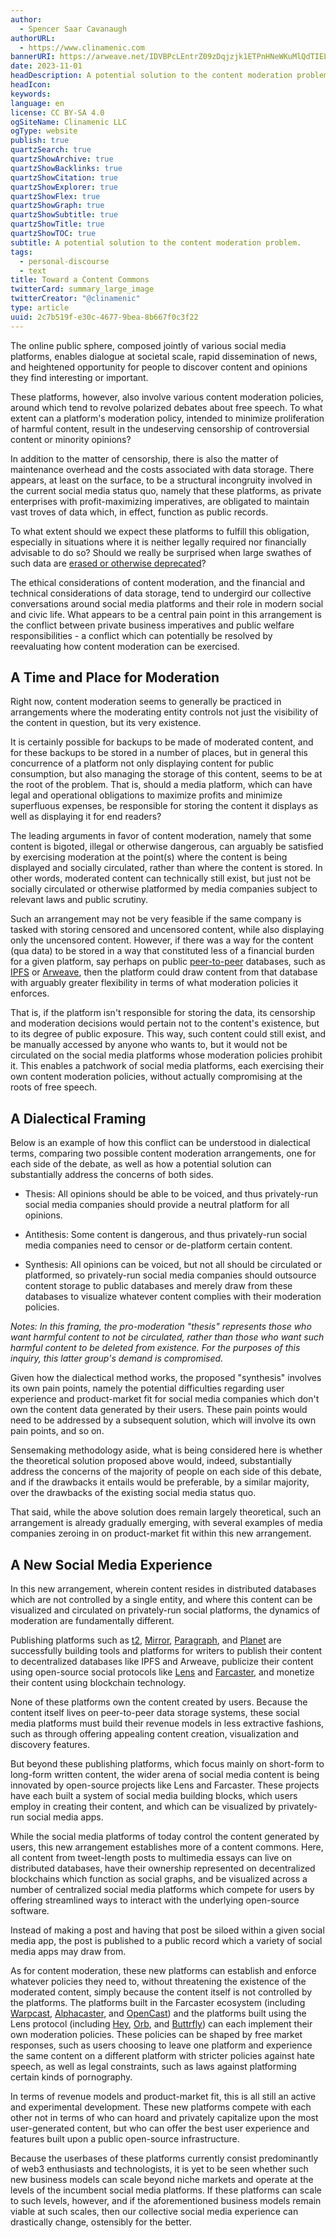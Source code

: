 ```yaml
---
author:
  - Spencer Saar Cavanaugh
authorURL:
  - https://www.clinamenic.com
bannerURI: https://arweave.net/IDVBPcLEntrZ09zDqjzjk1ETPnHNeWKuMlQdTIELnTg
date: 2023-11-01
headDescription: A potential solution to the content moderation problem.
headIcon:
keywords:
language: en
license: CC BY-SA 4.0
ogSiteName: Clinamenic LLC
ogType: website
publish: true
quartzSearch: true
quartzShowArchive: true
quartzShowBacklinks: true
quartzShowCitation: true
quartzShowExplorer: true
quartzShowFlex: true
quartzShowGraph: true
quartzShowSubtitle: true
quartzShowTitle: true
quartzShowTOC: true
subtitle: A potential solution to the content moderation problem.
tags:
  - personal-discourse
  - text
title: Toward a Content Commons
twitterCard: summary_large_image
twitterCreator: "@clinamenic"
type: article
uuid: 2c7b519f-e30c-4677-9bea-8b667f0c3f22
---
```


The online public sphere, composed jointly of various social media platforms, enables dialogue at societal scale, rapid dissemination of news, and heightened opportunity for people to discover content and opinions they find interesting or important.

These platforms, however, also involve various content moderation policies, around which tend to revolve polarized debates about free speech. To what extent can a platform's moderation policy, intended to minimize proliferation of harmful content, result in the undeserving censorship of controversial content or minority opinions?

In addition to the matter of censorship, there is also the matter of maintenance overhead and the costs associated with data storage. There appears, at least on the surface, to be a structural incongruity involved in the current social media status quo, namely that these platforms, as private enterprises with profit-maximizing imperatives, are obligated to maintain vast troves of data which, in effect, function as public records.

To what extent should we expect these platforms to fulfill this obligation, especially in situations where it is neither legally required nor financially advisable to do so? Should we really be surprised when large swathes of such data are [erased or otherwise deprecated](https://www.forbes.com/sites/mattnovak/2023/08/19/twitter-deletes-all-user-photos-and-links-from-2011-2014/?sh=676de07478fe)?

The ethical considerations of content moderation, and the financial and technical considerations of data storage, tend to undergird our collective conversations around social media platforms and their role in modern social and civic life. What appears to be a central pain point in this arrangement is the conflict between private business imperatives and public welfare responsibilities - a conflict which can potentially be resolved by reevaluating how content moderation can be exercised.

## A Time and Place for Moderation

Right now, content moderation seems to generally be practiced in arrangements where the moderating entity controls not just the visibility of the content in question, but its very existence.

It is certainly possible for backups to be made of moderated content, and for these backups to be stored in a number of places, but in general this concurrence of a platform not only displaying content for public consumption, but also managing the storage of this content, seems to be at the root of the problem. That is, should a media platform, which can have legal and operational obligations to maximize profits and minimize superfluous expenses, be responsible for storing the content it displays as well as displaying it for end readers?

The leading arguments in favor of content moderation, namely that some content is bigoted, illegal or otherwise dangerous, can arguably be satisfied by exercising moderation at the point(s) where the content is being displayed and socially circulated, rather than where the content is stored. In other words, moderated content can technically still exist, but just not be socially circulated or otherwise platformed by media companies subject to relevant laws and public scrutiny.

Such an arrangement may not be very feasible if the same company is tasked with storing censored and uncensored content, while also displaying only the uncensored content. However, if there was a way for the content (qua data) to be stored in a way that constituted less of a financial burden for a given platform, say perhaps on public [peer-to-peer](https://en.wikipedia.org/wiki/Peer-to-peer) databases, such as [IPFS](https://www.ipfs.com/) or [Arweave](https://www.arweave.org/), then the platform could draw content from that database with arguably greater flexibility in terms of what moderation policies it enforces.

That is, if the platform isn't responsible for storing the data, its censorship and moderation decisions would pertain not to the content's existence, but to its degree of public exposure. This way, such content could still exist, and be manually accessed by anyone who wants to, but it would not be circulated on the social media platforms whose moderation policies prohibit it. This enables a patchwork of social media platforms, each exercising their own content moderation policies, without actually compromising at the roots of free speech.

## A Dialectical Framing

Below is an example of how this conflict can be understood in dialectical terms, comparing two possible content moderation arrangements, one for each side of the debate, as well as how a potential solution can substantially address the concerns of both sides.

- Thesis: All opinions should be able to be voiced, and thus privately-run social media companies should provide a neutral platform for all opinions.

- Antithesis: Some content is dangerous, and thus privately-run social media companies need to censor or de-platform certain content.

- Synthesis: All opinions can be voiced, but not all should be circulated or platformed, so privately-run social media companies should outsource content storage to public databases and merely draw from these databases to visualize whatever content complies with their moderation policies.

_Notes: In this framing, the pro-moderation "thesis" represents those who want harmful content to not be circulated, rather than those who want such harmful content to be deleted from existence. For the purposes of this inquiry, this latter group's demand is compromised._

Given how the dialectical method works, the proposed "synthesis" involves its own pain points, namely the potential difficulties regarding user experience and product-market fit for social media companies which don't own the content data generated by their users. These pain points would need to be addressed by a subsequent solution, which will involve its own pain points, and so on.

Sensemaking methodology aside, what is being considered here is whether the theoretical solution proposed above would, indeed, substantially address the concerns of the majority of people on each side of this debate, and if the drawbacks it entails would be preferable, by a similar majority, over the drawbacks of the existing social media status quo.

That said, while the above solution does remain largely theoretical, such an arrangement is already gradually emerging, with several examples of media companies zeroing in on product-market fit within this new arrangement.

## A New Social Media Experience

In this new arrangement, wherein content resides in distributed databases which are not controlled by a single entity, and where this content can be visualized and circulated on privately-run social platforms, the dynamics of moderation are fundamentally different.

Publishing platforms such as [t2](https://t2.world/), [Mirror](https://mirror.xyz/), [Paragraph](https://paragraph.xyz/), and [Planet](https://www.planetable.xyz/) are successfully building tools and platforms for writers to publish their content to decentralized databases like IPFS and Arweave, publicize their content using open-source social protocols like [Lens](https://www.lens.xyz/) and [Farcaster](https://www.farcaster.xyz/), and monetize their content using blockchain technology.

None of these platforms own the content created by users. Because the content itself lives on peer-to-peer data storage systems, these social media platforms must build their revenue models in less extractive fashions, such as through offering appealing content creation, visualization and discovery features.

But beyond these publishing platforms, which focus mainly on short-form to long-form written content, the wider arena of social media content is being innovated by open-source projects like Lens and Farcaster. These projects have each built a system of social media building blocks, which users employ in creating their content, and which can be visualized by privately-run social media apps.

While the social media platforms of today control the content generated by users, this new arrangement establishes more of a content commons. Here, all content from tweet-length posts to multimedia essays can live on distributed databases, have their ownership represented on decentralized blockchains which function as social graphs, and be visualized across a number of centralized social media platforms which compete for users by offering streamlined ways to interact with the underlying open-source software.

Instead of making a post and having that post be siloed within a given social media app, the post is published to a public record which a variety of social media apps may draw from.

As for content moderation, these new platforms can establish and enforce whatever policies they need to, without threatening the existence of the moderated content, simply because the content itself is not controlled by the platforms. The platforms built in the Farcaster ecosystem (including [Warpcast](https://warpcast.com/), [Alphacaster](https://alphacaster.xyz/), and [OpenCast](https://github.com/stephancill/opencast)) and the platforms built using the Lens protocol (including [Hey](https://hey.xyz/), [Orb](https://orb.ac/), and [Buttrfly](https://buttrfly.app/home)) can each implement their own moderation policies. These policies can be shaped by free market responses, such as users choosing to leave one platform and experience the same content on a different platform with stricter policies against hate speech, as well as legal constraints, such as laws against platforming certain kinds of pornography.

In terms of revenue models and product-market fit, this is all still an active and experimental development. These new platforms compete with each other not in terms of who can hoard and privately capitalize upon the most user-generated content, but who can offer the best user experience and features built upon a public open-source infrastructure.

Because the userbases of these platforms currently consist predominantly of web3 enthusiasts and technologists, it is yet to be seen whether such new business models can scale beyond niche markets and operate at the levels of the incumbent social media platforms. If these platforms can scale to such levels, however, and if the aforementioned business models remain viable at such scales, then our collective social media experience can drastically change, ostensibly for the better.
